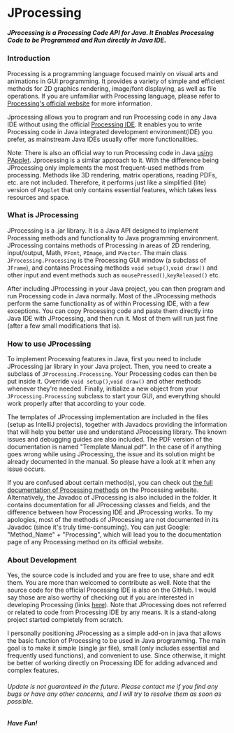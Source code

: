 # JProcessing
<h5>JProcessing is a Processing Code API for Java. It Enables Processing Code to be Programmed and Run directly in Java IDE.</h5>
<h3>Introduction</h3>
<p>
Processing is a programming language focused mainly on visual arts and animations in GUI programming. It provides a variety of simple and efficient methods for 2D graphics rendering, image/font displaying, as well as file operations. If you are unfamiliar with Processing language, please refer to <a href="https://processing.org/">Processing's official website</a> for more information.
<p>
Jprocessing allows you to program and run Processing code in any Java IDE without using the official <a href="https://processing.org/download/">Processing IDE</a>. It enables you to write Processing code in Java integrated development environment(IDE) you prefer, as mainstream Java IDEs usually offer more functionalities.
<p>
Note: There is also an official way to run Processing code in Java <a href="https://happycoding.io/tutorials/java/processing-in-java">using PApplet</a>. Jprocessing is a similar approach to it. With the difference being JProcessing only implements the most frequent-used methods from processing. Methods like 3D rendering, matrix operations, reading PDFs, etc. are not included. Therefore, it performs just like a simplified (lite) version of <code>PApplet</code> that only contains essential features, which takes less resources and space.

<h3>What is JProcessing</h3>
<p>
JProcessing is a .jar library. It is a Java API designed to implement Processing methods and functionality to Java programming environment. JProcessing contains methods of Processing in areas of 2D rendering, input/output, Math, <code>PFont</code>, <code>PImage</code>, and <code>PVector</code>. The main class <code>JProcessing.Processing</code> is the Processing GUI window (a subclass of <code>JFrame</code>), and contains Processing methods <code>void setup()</code>,<code>void draw()</code> and other input and event methods such as <code>mousePressed()</code>,<code>keyReleased()</code> etc.
<p>
After including JProcessing in your Java project, you can then program and run Processing code in Java normally. Most of the JProcessing methods perform the same functionality as of within Processing IDE, with a few exceptions. You can copy Processing code and paste them directly into Java IDE with JProcessing, and then run it. Most of them will run just fine (after a few small modifications that is).

<h3>How to use JProcessing</h3>
<p>
To implement Processing features in Java, first you need to include JProcessing jar library in your Java project. Then, you need to create a subclass of <code>JProcessing.Processing</code>. Your Processing codes can then be put inside it. Override <code>void setup()</code>,<code>void draw()</code> and other methods whenever they're needed. Finally, initialize a new object from your <code>JProcessing.Processing</code> subclass to start your GUI, and everything should work properly after that according to your code.
<p>
The templates of JProcessing implementation are included in the files (setup as IntelliJ projects), together with Javadocs providing the information that will help you better use and understand JProcessing library. The known issues and debugging guides are also included. The PDF version of the documentation is named "Template Manual.pdf". In the case of if anything goes wrong while using JProcessing, the issue and its solution might be already documented in the manual. So please have a look at it when any issue occurs.
<p>
If you are confused about certain method(s), you can check out <a href="https://processing.org/reference/"> the full documentation of Processing methods</a> on the Processing website. Alternatively, the Javadoc of JProcessing is also included in the folder. It contains documentation for all JProcessing classes and fields, and the difference between how Processing IDE and JProcessing works. To my apologies, most of the methods of JProcessing are not documented in its Javadoc (since it's truly time-consuming). You can just Google: "Method_Name" + "Processing", which will lead you to the documentation page of any Processing method on its official website.

<h3>About Development</h3>
<p>
Yes, the source code is included and you are free to use, share and edit them. You are more than welcomed to contribute as well. Note that the source code for the official Processing IDE is also on the GitHub. I would say those are also worthy of checking out if you are interested in developing Processing (links <a href="https://github.com/processing">here</a>). Note that JProcessing does not referred or related to code from Processing IDE by any means. It is a stand-along project started completely from scratch.
<p>
I personally positioning JProcessing as a simple add-on in java that allows the basic function of Processing to be used in Java programming. The main goal is to make it simple (single jar file), small (only includes essential and frequently used functions), and convenient to use. Since otherwise, it might be better of working directly on Processing IDE for adding advanced and complex features.
<h6>
Update is not guaranteed in the future. Please contact me if you find any bugs or have any other concerns, and I will try to resolve them as soon as possible.</h6>
<h5>Have Fun!</h5>
